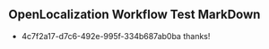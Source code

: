 ## OpenLocalization Workflow Test MarkDown
* 4c7f2a17-d7c6-492e-995f-334b687ab0ba thanks!

<!--HONumber=Jul16_HO5-->


